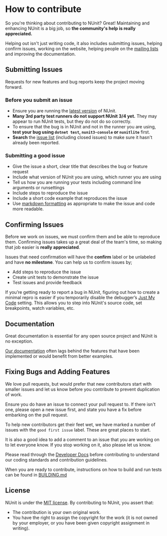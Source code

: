 # How to contribute

So you're thinking about contributing to NUnit? Great! Maintaining and enhancing NUnit is a big job, so **the community's help is really appreciated.**

Helping out isn't just writing code, it also includes submitting issues, helping confirm issues, working on the website, helping people on the [mailing lists](https://groups.google.com/forum/m/#!forum/nunit-discuss) and improving the documentation. 

## Submitting Issues

Requests for new features and bug reports keep the project moving forward.

### Before you submit an issue

- Ensure you are running the [latest version](https://github.com/nunit/nunit/releases) of NUnit.
- **Many 3rd party test runners do not support NUnit 3/4 yet.** They may appear to run NUnit tests, but they do not do so correctly.
- To ensure that the bug is in NUnit and not in the runner you are using, **test your bug using `dotnet test`, `nunit3-console` or `nunitlite`** first.
- **Search** the [issue list](https://github.com/nunit/nunit/issues?utf8=%E2%9C%93&q=is%3Aissue) (including closed issues) to make sure it hasn't already been reported.

### Submitting a good issue

- Give the issue a short, clear title that describes the bug or feature request
- Include what version of NUnit you are using, which runner you are using
- Tell us how you are running your tests including command line arguments or runsettings
- Include steps to reproduce the issue
- Include a short code example that reproduces the issue
- Use [markdown formatting](https://guides.github.com/features/mastering-markdown/) as appropriate to make the issue and code more readable.

## Confirming Issues

Before we work on issues, we must confirm them and be able to reproduce them. Confirming issues takes up a great deal of the team's time, so making that job easier is **really appreciated**.

Issues that need confirmation will have the **confirm** label or be unlabeled and have **no milestone**. You can help us to confirm issues by;

- Add steps to reproduce the issue
- Create unit tests to demonstrate the issue
- Test issues and provide feedback

If you’re getting ready to report a bug in NUnit, figuring out how to create a minimal repro is easier if you temporarily disable the debugger’s [Just My Code](https://docs.microsoft.com/en-us/visualstudio/debugger/just-my-code) setting. This allows you to step into NUnit's source code, set breakpoints, watch variables, etc.

## Documentation

Great documentation is essential for any open source project and NUnit is no exception. 

[Our documentation](https://docs.nunit.org/articles/nunit/intro.html) often lags behind the features that have been implemented or would benefit from better examples.

## Fixing Bugs and Adding Features 

We love pull requests, but would prefer that new contributors start with smaller issues and let us know before you contribute to prevent duplication of work.

Ensure you do have an issue to connect your pull request to. If there isn't one, please open a new issue first, and state you have a fix before embarking on the pull request. 

To help new contributors get their feet wet, we have marked a number of issues with the `good first issue` label. These are great places to start.

It is also a good idea to add a comment to an issue that you are working on to let everyone know. If you stop working on it, also please let us know.

Please read through the [Developer Docs](https://docs.nunit.org/articles/developer-info/Team-Practices.html#technical-practices) before contributing to understand our coding standards and contribution guidelines.

When you are ready to contribute, instructions on how to build and run tests can be found in [BUILDING.md](https://github.com/nunit/nunit/blob/master/BUILDING.md)

## License

NUnit is under the [MIT license](https://github.com/nunit/nunit/blob/master/LICENSE.txt). By contributing to NUnit, you assert that:

* The contribution is your own original work.
* You have the right to assign the copyright for the work (it is not owned by your employer, or you have been given copyright assignment in writing).

